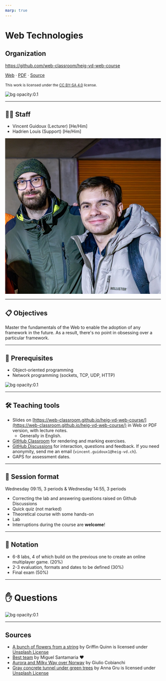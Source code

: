 ```yaml
---
marp: true
---
```


<!--
theme: gaia
size: 16:9
paginate: true
author: B. Chapuis, O. Lemer, O. Tischauser, V. Guidoux, with the help of ChatGPT.
url: https://web-classroom.github.io/
footer: '**HEIG-VD** - WEB Course 2023-2024 - AGPL-3.0 license'
style: |
    :root {
        --color-background: #fff;
        --color-foreground: #333;
        --color-highlight: #f96;
        --color-dimmed: #888;
        --color-headings: #7d8ca3;
    }
    blockquote {
        font-style: italic;
    }
    table {
        width: 100%;
    }
    th:first-child {
        width: 15%;
    }
    h1, h2, h3, h4, h5, h6 {
        color: var(--color-headings);
    }
    h2, h3, h4, h5, h6 {
        font-size: 1.5rem;
    }
    h1 a:link, h2 a:link, h3 a:link, h4 a:link, h5 a:link, h6 a:link {
        text-decoration: none;
    }
    section:not([class=lead]) > p, blockquote {
        text-align: justify;
    }
    ul {
        margin-top: 0.5rem;
    }
-->

[web]:
  https://web-classroom.github.io/heig-vd-web-course/01-introduction-and-course-organization/
[pdf]:
  https://web-classroom.github.io/heig-vd-web-course/01-introduction-and-course-organization/01-introduction-and-course-organization-presentation.pdf
[license]:
  https://github.com/web-classroom/heig-vd-web-course/blob/main/LICENSE.md
[illustration]:
  https://images.unsplash.com/photo-1659328376647-52ec39d1a5cf?fit=crop&h=720
[questions]:
  https://images.unsplash.com/photo-1548445929-4f60a497f851?fit=crop&h=720
[source]:
  https://github.com/web-classroom/heig-vd-web-course/blob/main/01-introduction-and-course-organization/PRESENTATION.md
[apod]: https://apod.nasa.gov/apod/image/2312/ArcticNight_Cobianchi_1080.jpg

# Web Technologies

## Organization

<!--
_class: lead
_paginate: false
-->

<https://github.com/web-classroom/heig-vd-web-course>

[Web][web] · [PDF][pdf] · [Source][source]

<small>This work is licensed under the [CC BY-SA 4.0][license] license.</small>

![bg opacity:0.1][illustration]

---

## 🧑‍🏫 Staff

- Vincent Guidoux (Lecturer) [He/Him]
- Hadrien Louis (Support) [He/Him]

![bg right:60%](images/team.jpg)

---

## 📋 Objectives

Master the fundamentals of the Web to enable the adoption of any framework in
the future. As a result, there's no point in obsessing over a particular
framework.

---

## 🔄 Prerequisites

- Object-oriented programming
- Network programming (sockets, TCP, UDP, HTTP)

![bg opacity:0.1][apod]

---

## 🛠️ Teaching tools

- Slides on
  [https://web-classroom.github.io/heig-vd-web-course/](https://web-classroom.github.io/heig-vd-web-course/)
  in Web or PDF version, with lecture notes.
  - Generally in English.
- [GitHub Classroom](https://classroom.github.com/classrooms/54867215-web-classroom-spring-24-vgx)
  for rendering and marking exercises.
- [GitHub Discussions](https://github.com/orgs/web-classroom/discussions) for
  interaction, questions and feedback. If you need anonymity, send me an email
  (`vincent.guidoux1@heig-vd.ch`).
- GAPS for assessment dates.

---

## 📅 Session format

Wednesday 09:15, 3 periods & Wednesday 14:55, 3 periods

- Correcting the lab and answering questions raised on Github Discussions
- Quick quiz (not marked)
- Theoretical course with some hands-on
- Lab
- Interruptions during the course are **welcome**!

---

## 🏅 Notation

- 6-8 labs, 4 of which build on the previous one to create an online multiplayer
  game. (20%)
- 2-3 evaluation, formats and dates to be defined (30%)
- Final exam (50%)

---

# ✋ Questions

![bg opacity:0.1][questions]

---

## Sources

- [A bunch of flowers from a string](https://unsplash.com/photos/a-bunch-of-flowers-from-a-string-lP_FoHCLjWk)
  by Griffin Quinn is licensed under
  [Unsplash License](https://unsplash.com/license)
- [Best team](https://clubphoto.heig-vd.ch/picture.php?/3349/category/91) by
  Miguel Santamaria ❤️
- [Aurora and Milky Way over Norway](https://apod.nasa.gov/apod/ap231212.html)
  by Giulio Cobianchi
- [Gray concrete tunnel under green trees](https://unsplash.com/photos/gray-concrete-tunnel-under-green-trees-omL9Q8B2YCI)
  by Anna Gru is licensed under [Unsplash License](https://unsplash.com/license)

